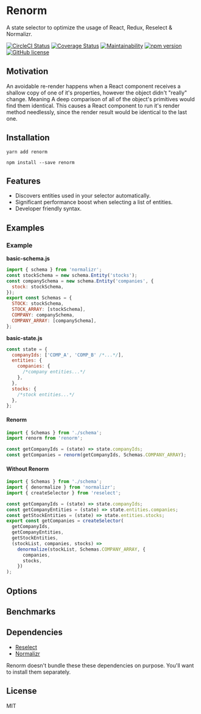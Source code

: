 # Renorm

A state selector to optimize the usage of React, Redux, Reselect & Normalizr.

[![CircleCI Status](https://circleci.com/gh/dortzur/renorm.svg?style=shield&circle-token=:circle-token)](https://circleci.com/gh/dortzur/renorm) [![Coverage Status](https://img.shields.io/coveralls/dortzur/renorm.svg?style=flat)](https://coveralls.io/github/dortzur/renorm?branch=master) [![Maintainability](https://api.codeclimate.com/v1/badges/98cfe3ff1fc90e570820/maintainability)](https://codeclimate.com/github/dortzur/renorm/maintainability) [![npm version](https://img.shields.io/npm/v/renorm.svg?style=flat-square)](https://www.npmjs.com/package/renorm) [![GitHub license](https://img.shields.io/badge/license-MIT-blue.svg)](https://github.com/dortzur/renorm/blob/master/LICENSE)

## Motivation

An avoidable re-render happens when a React component receives
a shallow copy of one of it's properties, however the object didn't "really" change.
Meaning A deep comparison of all of the object's primitives would find them identical.
This causes a React component to run it's render
method needlessly, since the render result would be identical to the last one.

## Installation

```shell
yarn add renorm
```

```shell
npm install --save renorm
```

## Features

* Discovers entities used in your selector automatically.
* Significant performance boost when selecting a list of entities.
* Developer friendly syntax.

## Examples

### Example

**basic-schema.js**

```javascript
import { schema } from 'normalizr';
const stockSchema = new schema.Entity('stocks');
const companySchema = new schema.Entity('companies', {
  stock: stockSchema,
});
export const Schemas = {
  STOCK: stockSchema,
  STOCK_ARRAY: [stockSchema],
  COMPANY: companySchema,
  COMPANY_ARRAY: [companySchema],
};
```

**basic-state.js**

```javascript
const state = {
  companyIds: ['COMP_A', 'COMP_B' /*...*/],
  entities: {
    companies: {
      /*company entities...*/
    },
  },
  stocks: {
    /*stock entities...*/
  },
};
```
#### Renorm
```javascript
import { Schemas } from './schema';
import renorm from 'renorm';

const getCompanyIds = (state) => state.companyIds;
const getCompanies = renorm(getCompanyIds, Schemas.COMPANY_ARRAY);
```
#### Without Renorm
```javascript
import { Schemas } from './schema';
import { denormalize } from 'normalizr';
import { createSelector } from 'reselect';

const getCompanyIds = (state) => state.companyIds;
const getCompanyEntities = (state) => state.entities.companies;
const getStockEntities = (state) => state.entities.stocks;
export const getCompanies = createSelector(
  getCompanyIds,
  getCompanyEntities,
  getStockEntities,
  (stockList, companies, stocks) =>
    denormalize(stockList, Schemas.COMPANY_ARRAY, {
      companies,
      stocks,
    })
);
```

## Options

## Benchmarks

## Dependencies

* [Reselect](https://github.com/reduxjs/reselect/)
* [Normalizr](https://github.com/paularmstrong/normalizr)

Renorm doesn't bundle these these dependencies on purpose. You'll want to install them separately.

## License

MIT
